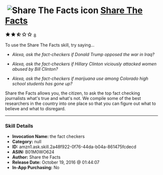 # &nbsp;<img src="skill_icon" alt="Share The Facts icon" width="36"> [Share The Facts](http://alexa.amazon.com/#skills/amzn1.ask.skill.2a48f922-0f76-44da-b04a-861475fcdecd)
![2.1 stars](../../images/ic_star_black_18dp_1x.png)![2.1 stars](../../images/ic_star_black_18dp_1x.png)![2.1 stars](../../images/ic_star_half_black_18dp_1x.png)![2.1 stars](../../images/ic_star_border_black_18dp_1x.png)![2.1 stars](../../images/ic_star_border_black_18dp_1x.png) 8

To use the Share The Facts skill, try saying...

* *Alexa, ask the fact-checkers if Donald Trump opposed the war in Iraq?*

* *Alexa, ask the fact-checkers if Hillary Clinton viciously attacked women abused by Bill Clinton?*

* *Alexa, ask the fact-checkers if marijuana use among Colorado high school students has gone up?*

Share the Facts allows you, the citizen, to ask the top fact checking journalists what's true and what's not. We compile some of the best researchers in the country into one place so that you can figure out what to believe and what to disregard.

***

### Skill Details

* **Invocation Name:** the fact checkers
* **Category:** null
* **ID:** amzn1.ask.skill.2a48f922-0f76-44da-b04a-861475fcdecd
* **ASIN:** B01M0WO624
* **Author:** Share the Facts
* **Release Date:** October 19, 2016 @ 01:44:07
* **In-App Purchasing:** No

